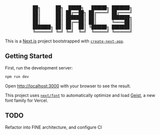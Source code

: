 <div align="center">
  
<pre>   
 ██╗      ██╗  █████╗   ██████╗ ███████╗
 ██║      ██║ ██╔══██╗ ██╔════╝ ██╔════╝
 ██║      ██║ ███████║ ██║      ███████╗
 ██║      ██║ ██╔══██║ ██║      ╚════██║
 ███████╗ ██║ ██║  ██║ ╚██████╗ ███████║
 ╚══════╝ ╚═╝ ╚═╝  ╚═╝  ╚═════╝ ╚══════╝
</pre>

</div>

This is a [Next.js](https://nextjs.org) project bootstrapped with [`create-next-app`](https://nextjs.org/docs/app/api-reference/cli/create-next-app).

## Getting Started

First, run the development server:

```bash
npm run dev
```

Open [http://localhost:3000](http://localhost:3000) with your browser to see the result.

This project uses [`next/font`](https://nextjs.org/docs/app/building-your-application/optimizing/fonts) to automatically optimize and load [Geist](https://vercel.com/font), a new font family for Vercel.

## TODO

Refactor into FINE architecture, and configure CI
